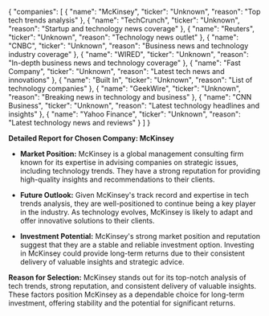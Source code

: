 {
  "companies": [
    {
      "name": "McKinsey",
      "ticker": "Unknown",
      "reason": "Top tech trends analysis"
    },
    {
      "name": "TechCrunch",
      "ticker": "Unknown",
      "reason": "Startup and technology news coverage"
    },
    {
      "name": "Reuters",
      "ticker": "Unknown",
      "reason": "Technology news outlet"
    },
    {
      "name": "CNBC",
      "ticker": "Unknown",
      "reason": "Business news and technology industry coverage"
    },
    {
      "name": "WIRED",
      "ticker": "Unknown",
      "reason": "In-depth business news and technology coverage"
    },
    {
      "name": "Fast Company",
      "ticker": "Unknown",
      "reason": "Latest tech news and innovations"
    },
    {
      "name": "Built In",
      "ticker": "Unknown",
      "reason": "List of technology companies"
    },
    {
      "name": "GeekWire",
      "ticker": "Unknown",
      "reason": "Breaking news in technology and business"
    },
    {
      "name": "CNN Business",
      "ticker": "Unknown",
      "reason": "Latest technology headlines and insights"
    },
    {
      "name": "Yahoo Finance",
      "ticker": "Unknown",
      "reason": "Latest technology news and reviews"
    }
  ]
}

**Detailed Report for Chosen Company: McKinsey**

- **Market Position:** McKinsey is a global management consulting firm known for its expertise in advising companies on strategic issues, including technology trends. They have a strong reputation for providing high-quality insights and recommendations to their clients.

- **Future Outlook:** Given McKinsey's track record and expertise in tech trends analysis, they are well-positioned to continue being a key player in the industry. As technology evolves, McKinsey is likely to adapt and offer innovative solutions to their clients.

- **Investment Potential:** McKinsey's strong market position and reputation suggest that they are a stable and reliable investment option. Investing in McKinsey could provide long-term returns due to their consistent delivery of valuable insights and strategic advice.

**Reason for Selection:**
McKinsey stands out for its top-notch analysis of tech trends, strong reputation, and consistent delivery of valuable insights. These factors position McKinsey as a dependable choice for long-term investment, offering stability and the potential for significant returns.